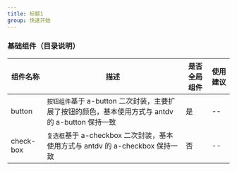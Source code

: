 ```yaml
---
title: 标题1
group: 快速开始
---
```


### 基础组件（目录说明）

| 组件名称 | 描述 | 是否全局组件 | 使用建议 |
| --- | --- | --- | --- |
| button | `按钮组件`基于 a-button 二次封装，主要扩展了按钮的颜色，基本使用方式与 antdv 的 a-button 保持一致 | 是 | -- |
| check-box | `复选框`基于 a-checkbox 二次封装，基本使用方式与 antdv 的 a-checkbox 保持一致 | 否 | -- |
